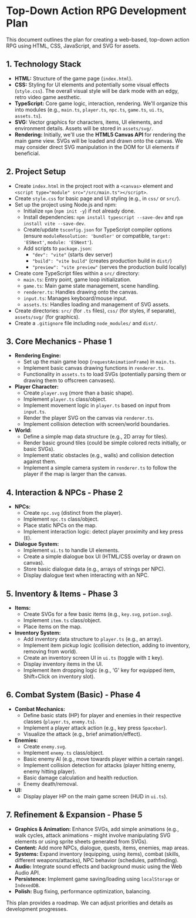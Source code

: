 # Top-Down Action RPG Development Plan

This document outlines the plan for creating a web-based, top-down action RPG using HTML, CSS, JavaScript, and SVG for assets.

## 1. Technology Stack

*   **HTML:** Structure of the game page (`index.html`).
*   **CSS:** Styling for UI elements and potentially some visual effects (`style.css`). The overall visual style will be dark mode with an edgy, retro video game aesthetic.
*   **TypeScript:** Core game logic, interaction, rendering. We'll organize this into modules (e.g., `main.ts`, `player.ts`, `npc.ts`, `game.ts`, `ui.ts`, `assets.ts`).
*   **SVG:** Vector graphics for characters, items, UI elements, and environment details. Assets will be stored in `assets/svg/`.
*   **Rendering:** Initially, we'll use the **HTML5 Canvas API** for rendering the main game view. SVGs will be loaded and drawn onto the canvas. We may consider direct SVG manipulation in the DOM for UI elements if beneficial.

## 2. Project Setup

*   Create `index.html` in the project root with a `<canvas>` element and `<script type="module" src="/src/main.ts"></script>`.
*   Create `style.css` for basic page and UI styling (e.g., in `css/` or `src/`).
*   Set up the project using Node.js and npm:
    *   Initialize `npm` (`npm init -y`) if not already done.
    *   Install dependencies: `npm install typescript --save-dev` and `npm install vite --save-dev`.
    *   Create/update `tsconfig.json` for TypeScript compiler options (ensure `moduleResolution: 'bundler'` or compatible, `target: 'ESNext'`, `module: 'ESNext'`).
    *   Add scripts to `package.json`:
        *   `"dev": "vite"` (starts dev server)
        *   `"build": "vite build"` (creates production build in `dist/`)
        *   `"preview": "vite preview"` (serves the production build locally)
*   Create core TypeScript files within a `src/` directory:
    *   `main.ts`: Entry point, game loop initialization.
    *   `game.ts`: Main game state management, scene handling.
    *   `renderer.ts`: Handles drawing onto the canvas.
    *   `input.ts`: Manages keyboard/mouse input.
    *   `assets.ts`: Handles loading and management of SVG assets.
*   Create directories: `src/` (for `.ts` files), `css/` (for styles, if separate), `assets/svg/` (for graphics).
*   Create a `.gitignore` file including `node_modules/` and `dist/`.

## 3. Core Mechanics - Phase 1

*   **Rendering Engine:**
    *   Set up the main game loop (`requestAnimationFrame`) in `main.ts`.
    *   Implement basic canvas drawing functions in `renderer.ts`.
    *   Functionality in `assets.ts` to load SVGs (potentially parsing them or drawing them to offscreen canvases).
*   **Player Character:**
    *   Create `player.svg` (more than a basic shape).
    *   Implement `player.ts` class/object.
    *   Implement movement logic in `player.ts` based on input from `input.ts`.
    *   Render the player SVG on the canvas via `renderer.ts`.
    *   Implement collision detection with screen/world boundaries.
*   **World:**
    *   Define a simple map data structure (e.g., 2D array for tiles).
    *   Render basic ground tiles (could be simple colored rects initially, or basic SVGs).
    *   Implement static obstacles (e.g., walls) and collision detection against them.
    *   Implement a simple camera system in `renderer.ts` to follow the player if the map is larger than the canvas.

## 4. Interaction & NPCs - Phase 2

*   **NPCs:**
    *   Create `npc.svg` (distinct from the player).
    *   Implement `npc.ts` class/object.
    *   Place static NPCs on the map.
    *   Implement interaction logic: detect player proximity and key press (`E`).
*   **Dialogue System:**
    *   Implement `ui.ts` to handle UI elements.
    *   Create a simple dialogue box UI (HTML/CSS overlay or drawn on canvas).
    *   Store basic dialogue data (e.g., arrays of strings per NPC).
    *   Display dialogue text when interacting with an NPC.

## 5. Inventory & Items - Phase 3

*   **Items:**
    *   Create SVGs for a few basic items (e.g., `key.svg`, `potion.svg`).
    *   Implement `item.ts` class/object.
    *   Place items on the map.
*   **Inventory System:**
    *   Add inventory data structure to `player.ts` (e.g., an array).
    *   Implement item pickup logic (collision detection, adding to inventory, removing from world).
    *   Create an inventory screen UI in `ui.ts` (toggle with `I` key).
    *   Display inventory items in the UI.
    *   Implement item dropping logic (e.g., 'G' key for equipped item, Shift+Click on inventory slot).

## 6. Combat System (Basic) - Phase 4

*   **Combat Mechanics:**
    *   Define basic stats (HP) for player and enemies in their respective classes (`player.ts`, `enemy.ts`).
    *   Implement a player attack action (e.g., key press `Spacebar`).
    *   Visualize the attack (e.g., brief animation/effect).
*   **Enemies:**
    *   Create `enemy.svg`.
    *   Implement `enemy.ts` class/object.
    *   Basic enemy AI (e.g., move towards player within a certain range).
    *   Implement collision detection for attacks (player hitting enemy, enemy hitting player).
    *   Basic damage calculation and health reduction.
    *   Enemy death/removal.
*   **UI:**
    *   Display player HP on the main game screen (HUD in `ui.ts`).

## 7. Refinement & Expansion - Phase 5

*   **Graphics & Animation:** Enhance SVGs, add simple animations (e.g., walk cycles, attack animations - might involve manipulating SVG elements or using sprite sheets generated from SVGs).
*   **Content:** Add more NPCs, dialogue, quests, items, enemies, map areas.
*   **Systems:** Expand inventory (equipping, using items), combat (skills, different weapons/attacks), NPC behavior (schedules, pathfinding).
*   **Audio:** Integrate sound effects and background music using the Web Audio API.
*   **Persistence:** Implement game saving/loading using `localStorage` or `IndexedDB`.
*   **Polish:** Bug fixing, performance optimization, balancing.

This plan provides a roadmap. We can adjust priorities and details as development progresses. 